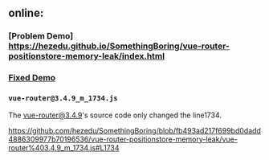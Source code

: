 ## online: 

### [Problem Demo] https://hezedu.github.io/SomethingBoring/vue-router-positionstore-memory-leak/index.html

### [Fixed Demo](https://hezedu.github.io/SomethingBoring/vue-router-positionstore-memory-leak/fixed.html)

### `vue-router@3.4.9_m_1734.js`

The vue-router@3.4.9's source code only changed the line1734.

https://github.com/hezedu/SomethingBoring/blob/fb493ad217f699bd0dadd4886309977b70196536/vue-router-positionstore-memory-leak/vue-router%403.4.9_m_1734.js#L1734
